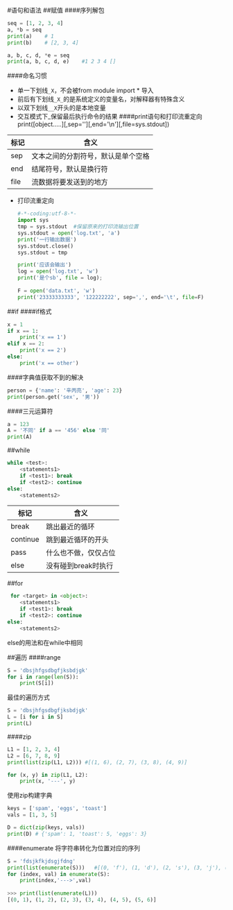 #语句和语法
##赋值
####序列解包

```python
seq = [1, 2, 3, 4]
a, *b = seq
print(a)	# 1
print(b)	# [2, 3, 4]

a, b, c, d, *e = seq
print(a, b, c, d, e)	#1 2 3 4 []
```
####命名习惯

* 单一下划线`_X`，不会被from module import * 导入
* 前后有下划线`_X_`的是系统定义的变量名，对解释器有特殊含义
* 以双下划线`__X`开头的是本地变量
* 交互模式下_保留最后执行命令的结果
####print语句和打印流重定向
print([object.....][,sep=''][,end='\n'][,file=sys.stdout])

| 标记   | 含义                |
| ---- | ----------------- |
| sep  | 文本之间的分割符号，默认是单个空格 |
| end  | 结尾符号，默认是换行符       |
| file | 流数据将要发送到的地方       |

* 打印流重定向

  ```python
  #-*-coding:utf-8-*-
  import sys
  tmp = sys.stdout	#保留原来的打印流输出位置
  sys.stdout = open('log.txt', 'a')
  print('一行输出数据')
  sys.stdout.close()
  sys.stdout = tmp

  print('应该会输出')
  log = open('log.txt', 'w')
  print('是个sb', file = log);
      
  F = open('data.txt', 'w')
  print('23333333333', '122222222', sep=',', end='\t', file=F)
  ```


##if
####if格式

```python
x = 1
if x == 1:
	print('x == 1')
elif x == 2:
	print('x == 2')
else:
	print('x == other')
```
####字典值获取不到的解决
```python
person = {'name': '辛丙亮', 'age': 23}
print(person.get('sex', '男'))
```
####三元运算符
```python
a = 123
A = '不同' if a == '456' else '同'
print(A)
```
##while
```python
while <test>:
	<statements1>
	if <test1>: break
	if <test2>: continue
else:
	<statements2>
```
| 标记       | 含义           |
| -------- | ------------ |
| break    | 跳出最近的循环      |
| continue | 跳到最近循环的开头    |
| pass     | 什么也不做，仅仅占位   |
| else     | 没有碰到break时执行 |
##for
```python
 for <target> in <object>:
	<statements1>
	if <test1>: break
	if <test2>: continue
else:
	<statements2>
```
else的用法和在while中相同

##遍历
####range
```python
S = 'dbsjhfgsdbgfjksbdjgk'
for i in range(len(S)):
	print(S[i])
```
最佳的遍历方式


```python
S = 'dbsjhfgsdbgfjksbdjgk'
L = [i for i in S]
print(L)
```

####zip
```python
L1 = [1, 2, 3, 4]
L2 = [6, 7, 8, 9]
print(list(zip(L1, L2))) #[(1, 6), (2, 7), (3, 8), (4, 9)]

for (x, y) in zip(L1, L2):
	print(x, '---', y)
```
使用zip构建字典

```python
keys = ['spam', 'eggs', 'toast']
vals = [1, 3, 5]

D = dict(zip(keys, vals))
print(D) # {'spam': 1, 'toast': 5, 'eggs': 3}
```
####enumerate
将字符串转化为位置对应的序列

```python
S = 'fdsjkfkjdsgjfdng'
print(list(enumerate(S)))	#[(0, 'f'), (1, 'd'), (2, 's'), (3, 'j'), (4, 'k'), (5, 'f'), (6, 'k'), (7, 'j'), (8, 'd'), (9, 's'), (10, 'g'), (11, 'j'), (12, 'f'), (13, 'd'), (14, 'n'), (15, 'g')]
for (index, val) in enumerate(S):
	print(index,'--->',val)
    
>>> print(list(enumerate(L)))
[(0, 1), (1, 2), (2, 3), (3, 4), (4, 5), (5, 6)]
```

